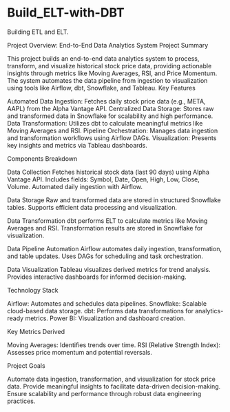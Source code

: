 # Build_ELT-with-DBT
Building ETL and ELT.

Project Overview: End-to-End Data Analytics System
Project Summary

This project builds an end-to-end data analytics system to process, transform, and visualize historical stock price data, providing actionable insights through metrics like Moving Averages, RSI, and Price Momentum. The system automates the data pipeline from ingestion to visualization using tools like Airflow, dbt, Snowflake, and Tableau.
Key Features

Automated Data Ingestion: Fetches daily stock price data (e.g., META, AAPL) from the Alpha Vantage API.
Centralized Data Storage: Stores raw and transformed data in Snowflake for scalability and high performance.
Data Transformation: Utilizes dbt to calculate meaningful metrics like Moving Averages and RSI.
Pipeline Orchestration: Manages data ingestion and transformation workflows using Airflow DAGs.
Visualization: Presents key insights and metrics via Tableau dashboards.

Components Breakdown

Data Collection
    Fetches historical stock data (last 90 days) using Alpha Vantage API.
    Includes fields: Symbol, Date, Open, High, Low, Close, Volume.
    Automated daily ingestion with Airflow.

Data Storage
    Raw and transformed data are stored in structured Snowflake tables.
    Supports efficient data processing and visualization.

Data Transformation
    dbt performs ELT to calculate metrics like Moving Averages and RSI.
    Transformation results are stored in Snowflake for visualization.

Data Pipeline Automation
    Airflow automates daily ingestion, transformation, and table updates.
    Uses DAGs for scheduling and task orchestration.

Data Visualization
    Tableau visualizes derived metrics for trend analysis.
    Provides interactive dashboards for informed decision-making.

Technology Stack

Airflow: Automates and schedules data pipelines.
Snowflake: Scalable cloud-based data storage.
dbt: Performs data transformations for analytics-ready metrics.
Power BI: Visualization and dashboard creation.

Key Metrics Derived

Moving Averages: Identifies trends over time.
RSI (Relative Strength Index): Assesses price momentum and potential reversals.

Project Goals

Automate data ingestion, transformation, and visualization for stock price data.
Provide meaningful insights to facilitate data-driven decision-making.
Ensure scalability and performance through robust data engineering practices.
